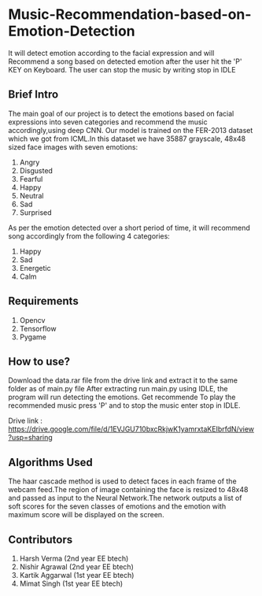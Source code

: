 # Music-Recommendation-based-on-Emotion-Detection
It will detect emotion according to the facial expression and will Recommend a song based on detected emotion after the user hit the 'P' KEY on Keyboard. The user can stop the music by writing stop in IDLE 
## Brief Intro
The main goal of our project is to detect the emotions based on facial expressions into seven categories and recommend the music accordingly,using deep CNN. Our model is trained on the FER-2013 dataset which we got from ICML.In this dataset we have 35887 grayscale, 48x48 sized face images with seven emotions:
1. Angry
2. Disgusted
3. Fearful
4. Happy
5. Neutral
6. Sad
7. Surprised

As per the emotion detected over a short period of time, it will recommend song accordingly from the following 4 categories:
1. Happy
2. Sad
3. Energetic
4. Calm

## Requirements
1. Opencv
2. Tensorflow
3. Pygame

## How to use?
Download the data.rar file from the drive link and extract it to the same folder as of main.py file
After extracting run main.py using IDLE, the program will run detecting the emotions. Get recommende
To play the recommended music press 'P' and to stop the music enter stop in IDLE.

Drive link : https://drive.google.com/file/d/1EVJGU710bxcRkjwK1yamrxtaKEIbrfdN/view?usp=sharing

## Algorithms Used
The haar cascade method is used to detect faces in each frame of the webcam feed.The region of image containing the face is resized to 48x48 and  passed as input to the Neural Network.The network outputs a list of soft scores for the seven classes of emotions and the emotion with maximum score will be displayed on the screen.

## Contributors
1. Harsh Verma (2nd year EE btech)
2. Nishir Agrawal (2nd year EE btech)
3. Kartik Aggarwal (1st year EE btech)
4. Mimat Singh (1st year EE btech)

